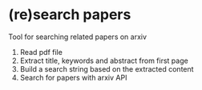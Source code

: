 # (re)search papers
Tool for searching related papers on arxiv

1. Read pdf file
2. Extract title, keywords and abstract from first page
3. Build a search string based on the extracted content
4. Search for papers with arxiv API 